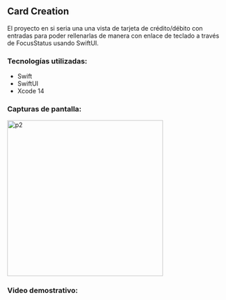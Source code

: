 ## Card Creation
El proyecto en si seria una una vista de tarjeta de crédito/débito con entradas para poder rellenarlas
de manera con enlace de teclado a través de FocusStatus usando SwiftUI.



### Tecnologías utilizadas:

- Swift
- SwiftUI 
- Xcode 14

### Capturas de pantalla:

<img width="358" alt="p2" src="https://user-images.githubusercontent.com/11272714/229859359-b8e1b1a0-9882-42c9-818d-9071d2ae50c0.png">


### Video demostrativo:





